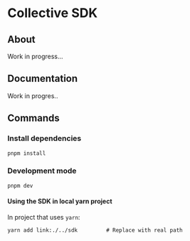 # Collective SDK

## About

Work in progress...

## Documentation

Work in progres..

## Commands

### Install dependencies

```
pnpm install
```

### Development mode

```
pnpm dev
```

#### Using the SDK in local yarn project

In project that uses `yarn`:

```
yarn add link:./../sdk         # Replace with real path
```
